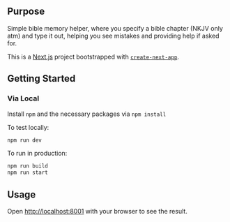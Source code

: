 ## Purpose

Simple bible memory helper, where you specify a bible chapter (NKJV only atm) and type it out, helping you see mistakes and providing help if asked for.

This is a [Next.js](https://nextjs.org/) project bootstrapped with [`create-next-app`](https://github.com/vercel/next.js/tree/canary/packages/create-next-app).

## Getting Started

### Via Local

Install `npm` and the necessary packages via `npm install`

To test locally:

```bash
npm run dev
```

To run in production:

```bash
npm run build
npm run start
```

## Usage

Open [http://localhost:8001](http://localhost:8001) with your browser to see the result.